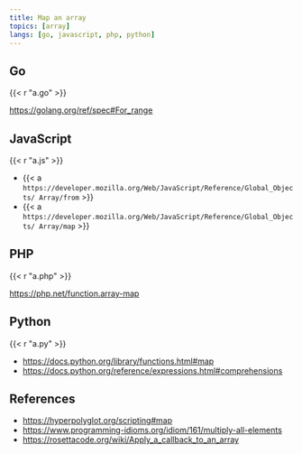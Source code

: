 ```yaml
---
title: Map an array
topics: [array]
langs: [go, javascript, php, python]
---
```


## Go

{{< r "a.go" >}}

<https://golang.org/ref/spec#For_range>

## JavaScript

{{< r "a.js" >}}

- {{< a `https://developer.mozilla.org/Web/JavaScript/Reference/Global_Objects/
   Array/from` >}}
- {{< a `https://developer.mozilla.org/Web/JavaScript/Reference/Global_Objects/
   Array/map` >}}

## PHP

{{< r "a.php" >}}

<https://php.net/function.array-map>

## Python

{{< r "a.py" >}}

- <https://docs.python.org/library/functions.html#map>
- <https://docs.python.org/reference/expressions.html#comprehensions>

## References

- <https://hyperpolyglot.org/scripting#map>
- <https://www.programming-idioms.org/idiom/161/multiply-all-elements>
- <https://rosettacode.org/wiki/Apply_a_callback_to_an_array>
